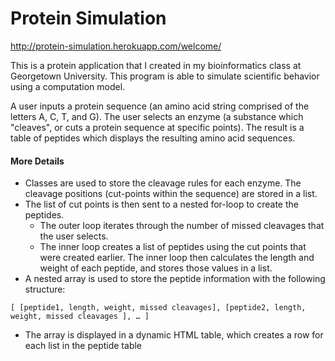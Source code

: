 Protein Simulation
=======
http://protein-simulation.herokuapp.com/welcome/

This is a protein application that I created in my bioinformatics class at Georgetown University. This program is able to simulate scientific behavior using a computation model.

A user inputs a protein sequence (an amino acid string comprised of the letters A, C, T, and G). The user selects an enzyme (a substance which "cleaves", or cuts a protein sequence at specific points). The result is a table of peptides which displays the resulting amino acid sequences.

#### More Details
- Classes are used to store the cleavage rules for each enzyme. The cleavage positions (cut-points within the sequence) are stored in a list.
- The list of cut points is then sent to a nested for-loop to create the peptides.
	- The outer loop iterates through the number of missed cleavages that the user selects.
	- The inner loop creates a list of peptides using the cut points that were created earlier. The inner loop then calculates the length and weight of each peptide, and stores those values in a list.
- A nested array is used to store the peptide information with the following structure:
```
[ [peptide1, length, weight, missed cleavages], [peptide2, length, weight, missed cleavages ], … ]
```
- The array is displayed in a dynamic HTML table, which creates a row for each list in the peptide table
